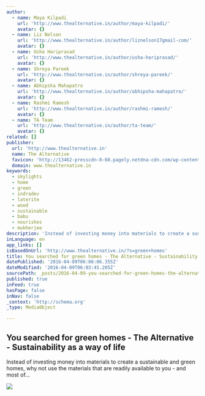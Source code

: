 ```yaml
---
author:
  - name: Maya Kilpadi
    url: 'http://www.thealternative.in/author/maya-kilpadi/'
    avatar: {}
  - name: Liz Nelson
    url: 'http://www.thealternative.in/author/liznelson17gmail-com/'
    avatar: {}
  - name: Usha Hariprasad
    url: 'http://www.thealternative.in/author/usha-hariprasad/'
    avatar: {}
  - name: Shreya Pareek
    url: 'http://www.thealternative.in/author/shreya-pareek/'
    avatar: {}
  - name: Abhipsha Mahapatro
    url: 'http://www.thealternative.in/author/abhipsha-mahapatro/'
    avatar: {}
  - name: Rashmi Ramesh
    url: 'http://www.thealternative.in/author/rashmi-ramesh/'
    avatar: {}
  - name: TA Team
    url: 'http://www.thealternative.in/author/ta-team/'
    avatar: {}
related: []
publisher:
  url: 'http://www.thealternative.in'
  name: The Alternative
  favicon: 'http://13462-presscdn-0-60.pagely.netdna-cdn.com/wp-content/themes/sattva/images/favicon.ico'
  domain: www.thealternative.in
keywords:
  - skylights
  - home
  - green
  - indradev
  - laterite
  - wood
  - sustainable
  - babu
  - nourishes
  - mukherjee
description: 'Instead of investing money into materials to create a sustainable and green homes, why not use the materials that are readily available to you - and most of...'
inLanguage: en
app_links: []
isBasedOnUrl: 'http://www.thealternative.in/?s=green+homes'
title: You searched for green homes - The Alternative - Sustainability as a way of life
datePublished: '2016-04-09T06:06:06.355Z'
dateModified: '2016-04-09T06:03:45.205Z'
sourcePath: _posts/2016-04-09-you-searched-for-green-homes-the-alternative-sustainabil.md
published: true
inFeed: true
hasPage: false
inNav: false
_context: 'http://schema.org'
_type: MediaObject

---
```

<article style=""><h1>You searched for green homes - The Alternative - Sustainability as a way of life</h1><p>Instead of investing money into materials to create a sustainable and green homes, why not use the materials that are readily available to you - and most of...</p><img src="http://13462-presscdn-0-60.pagely.netdna-cdn.com/wp-content/uploads/2015/01/Amit1.jpg" /></article>